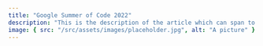 ```yaml
---
title: "Google Summer of Code 2022"
description: "This is the description of the article which can span to 2 lines..."
image: { src: "/src/assets/images/placeholder.jpg", alt: "A picture" }
---
```

